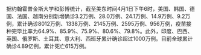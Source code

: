据约翰霍普金斯大学和彭博统计，截至美东时间4月1日下午6时，美国、韩国、德国、法国、越南分别新增确诊3.2万例、28.0万例、24.1万例、14.9万例、9.2万例，累计确诊8012万例、1338万例、2145万例、2595万例、956万例，疫苗接种完毕比率为64.9%、85.9%、75.9%、80.6%、79.8%。此外，印度、巴西、英国、俄罗斯、土耳其、意大利、西班牙累计确诊超过1000万例。目前全球累计确诊4.89亿例，累计死亡615万例。